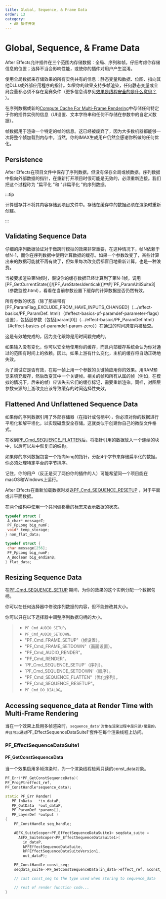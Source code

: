 ```yaml
---
title: Global, Sequence, & Frame Data
order: 13
category:
  - AE 插件开发
---
```

# Global, Sequence, & Frame Data

After Effects允许插件在三个范围内存储数据：全局、序列和帧。仔细考虑你存储信息的位置；选择不当会影响性能，或使你的插件对用户产生混淆。

使用全局数据来存储效果的所有实例共有的信息：静态变量和数据、位图、指向其他DLLs或外部应用程序的指针。如果你的效果支持多帧渲染，任何静态变量或全局变量都必须不存在竞赛条件（更多信息请参见[效果是线程安全的是什么意思？](multi-frame-rendering-in-ae.html) ）。

在序列数据或新的[Compute Cache For Multi-Frame Rendering](multi-frame-rendering-in-ae.html)中存储任何特定于你的插件实例的信息（UI设置、文本字符串和任何不存储在参数中的自定义数据）。

帧数据用于渲染一个特定的帧的信息。这已经被废弃了，因为大多数机器都能够一次将整个帧加载到内存中。当然，你的IMAX生成用户仍然会感谢你所做的任何优化。

## Persistence

After Effects在项目文件中保存了序列数据，但没有保存全局或帧数据。序列数据中指向外部数据的指针，在重新打开项目时很可能是无效的，必须重新连接。我们把这个过程称为 "扁平化 "和 "非扁平化 "的序列数据。

:::tip

计算缓存并不将其内容存储到项目文件中。存储在缓存中的数据必须在渲染时重新创建。

:::

## Validating Sequence Data

仔细的序列数据验证对于做跨时模拟的效果非常重要，在这种情况下，帧N依赖于帧N-1，而你在序列数据中使用计算数据的缓存。如果一个参数改变了，某些计算出来的数据可能就不再有效了，但如果每次改变后都盲目地重新计算，也是一种浪费。

当被要求渲染第N帧时，假设你的缓存数据已经计算到了第N-1帧，调用[PF_GetCurrentState()]/[PF_AreStatesIdentical()]中的`PF_ParamUtilSuite3]（参数监控.html），看看在当前参数设置下缓存的计算数据是否仍然有效。

所有参数的状态（除了那些带有[PF_ParamFlag_EXCLUDE_FROM_HAVE_INPUTS_CHANGED]（.../effect-basics/PF_ParamDef. html）（#effect-basics-pf-paramdef-parameter-flags）设置），包括层参数（包括[param[0]]（.../effect-basics/PF_ParamDef.html）（#effect-basics-pf-paramdef-param-zero））在通过的时间跨度内被检查。

这是有效地完成的，因为变化跟踪是用时间戳完成的。

如果输入没有变化，你可以安全地使用你的缓存，而且内部缓存系统会认为你对通过的范围有时间上的依赖。因此，如果上游有什么变化，主机的缓存将自动正确地失效。

为了测试它是否有效，在每一帧上用一个参数的关键帧应用你的效果。用RAM预览来填充缓存，然后改变其中一个关键帧。相关的帧和所有从属的帧（例如，在模拟的情况下，后来的帧）应该失去它们的缓存标记，需要重新渲染。同样，对图层参数来源的上游改变应该导致缓存的时间选择性失效。

## Flattened And Unflattened Sequence Data

如果你的序列数据引用了外部存储器（在指针或句柄中），你必须对你的数据进行平坦化和解平坦化，以实现磁盘安全存储。这就类似于创建你自己的微型文件格式。

在收到[PF_Cmd_SEQUENCE_FLATTEN](.../effect-basics/command-selectors.html)后，将指针引用的数据放入一个连续的块中，以后可以从中恢复旧的结构。

如果你的序列数据包含一个指向long的指针，分配4个字节来存储扁平化的数据。你必须处理特定平台的字节排序。

记住，你的用户（反正是买了两份你的插件的人）可能希望同一个项目能在macOS和Windows上运行。

After Effects在重新加载数据时发送[PF_Cmd_SEQUENCE_RESETUP](.../effect-basics/command-selectors.html) ，对于平面或非平面数据。

在两个结构中使用一个共同偏移量的标志来表示数据的状态。

```cpp
typedef struct {
 A_char* messageZ;
 PF_FpLong big_numF;
 void* temp_storage;
} non_flat_data;

typedef struct {
 char message[256];
 PF_FpLong big_numF;
 A_Boolean big_endianB;
} flat_data;

```

## Resizing Sequence Data

在[PF_Cmd_SEQUENCE_SETUP](.../effect-basics/command-selectors.html) 期间，为你的效果的这个实例分配一个数据句柄。

你可以在任何选择器中修改序列数据的内容，但不能修改其大小。

你可以只在以下选择器中调整序列数据句柄的大小。

> - `PF_Cmd_AUDIO_SETUP`。
> - `PF_Cmd_AUDIO_SETDOWN`。
> - "PF_Cmd_FRAME_SETUP"（帧设置）。
> - "PF_Cmd_FRAME_SETDOWN"（画面设置）。
> - "PF_Cmd_AUDIO_RENDER"。
> - "PF_Cmd_RENDER"。
> - `PF_Cmd_SEQUENCE_SETUP'（序列）。
> - `PF_Cmd_SEQUENCE_SETDOWN'（顺序）。
> - "PF_Cmd_SEQUENCE_FLATTEN"（优化序列）。
> - "PF_Cmd_SEQUENCE_RESETUP"。
> - `PF_Cmd_DO_DIALOG`。

## Accessing sequence_data at Render Time with Multi-Frame Rendering

当在一个效果上启用多帧渲染时，`sequence_data'对象在渲染过程中是只读/常量的，并且可以通过`PF_EffectSequenceDataSuite1'套件在每个渲染线程上访问。

### PF_EffectSequenceDataSuite1

#### PF_GetConstSequenceData

当一个效果启用多帧渲染时，为一个渲染线程检索只读的const_data对象。

```cpp
PF_Err(*PF_GetConstSequenceData)(
PF_ProgPtreffect_ref,
PF_ConstHandle*sequence_data);
```

```cpp
static PF_Err Render(
   PF_InData   *in_dataP,
   PF_OutData  *out_dataP,
   PF_ParamDef *params[],
   PF_LayerDef *output )
{
    PF_ConstHandle seq_handle;

    AEFX_SuiteScoper<PF_EffectSequenceDataSuite1> seqdata_suite =
      AEFX_SuiteScoper<PF_EffectSequenceDataSuite1>(
        in_dataP,
        kPFEffectSequenceDataSuite,
        kPFEffectSequenceDataSuiteVersion1,
        out_dataP);

    PF_ConstHandle const_seq;
    seqdata_suite->PF_GetConstSequenceData(in_data->effect_ref, &const_seq);

    // cast const_seq to the type used when storing to sequence_data

    // rest of render function code...
}
```